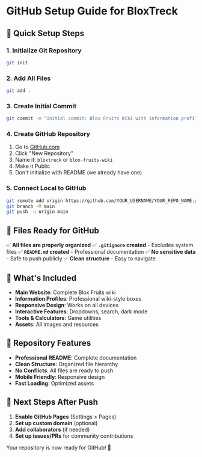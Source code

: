 # GitHub Setup Guide for BloxTreck

## 🚀 Quick Setup Steps

### 1. Initialize Git Repository
```bash
git init
```

### 2. Add All Files
```bash
git add .
```

### 3. Create Initial Commit
```bash
git commit -m "Initial commit: Blox Fruits Wiki with information profiles"
```

### 4. Create GitHub Repository
1. Go to [GitHub.com](https://github.com)
2. Click "New Repository"
3. Name it: `bloxtreck` or `blox-fruits-wiki`
4. Make it Public
5. Don't initialize with README (we already have one)

### 5. Connect Local to GitHub
```bash
git remote add origin https://github.com/YOUR_USERNAME/YOUR_REPO_NAME.git
git branch -M main
git push -u origin main
```

## 📁 Files Ready for GitHub

✅ **All files are properly organized**
✅ **`.gitignore` created** - Excludes system files
✅ **`README.md` created** - Professional documentation
✅ **No sensitive data** - Safe to push publicly
✅ **Clean structure** - Easy to navigate

## 🔧 What's Included

- **Main Website**: Complete Blox Fruits wiki
- **Information Profiles**: Professional wiki-style boxes
- **Responsive Design**: Works on all devices
- **Interactive Features**: Dropdowns, search, dark mode
- **Tools & Calculators**: Game utilities
- **Assets**: All images and resources

## 🎯 Repository Features

- **Professional README**: Complete documentation
- **Clean Structure**: Organized file hierarchy
- **No Conflicts**: All files are ready to push
- **Mobile Friendly**: Responsive design
- **Fast Loading**: Optimized assets

## 📝 Next Steps After Push

1. **Enable GitHub Pages** (Settings > Pages)
2. **Set up custom domain** (optional)
3. **Add collaborators** (if needed)
4. **Set up issues/PRs** for community contributions

Your repository is now ready for GitHub! 🎉
